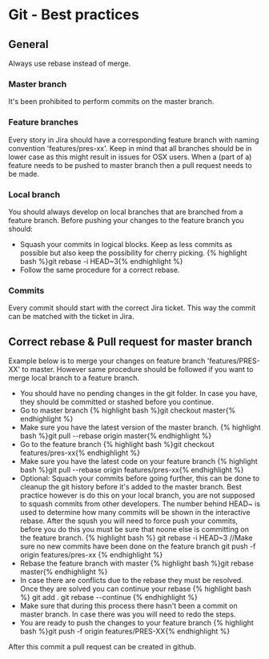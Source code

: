 # Git - Best practices

## General
Always use rebase instead of merge.

### Master branch
It's been prohibited to perform commits on the master branch.

### Feature branches
Every story in Jira should have a corresponding feature branch with naming convention 'features/pres-xx'. Keep in mind that all branches should be in lower case as this might result in issues for OSX users.
When a (part of a) feature needs to be pushed to master branch then a pull request needs to be made.

### Local branch
You should always develop on local branches that are branched from a feature branch. Before pushing your changes to the feature branch you should:
* Squash your commits in logical blocks. Keep as less commits as possible but also keep the possibility for cherry picking.
    {% highlight bash %}git rebase -i HEAD~3{% endhighlight %}
* Follow the same procedure for a correct rebase.

### Commits
Every commit should start with the correct Jira ticket. This way the commit can be matched with the ticket in Jira.

## Correct rebase & Pull request for master branch
Example below is to merge your changes on feature branch 'features/PRES-XX' to master. However same procedure should be followed if you want to merge local branch to a feature branch.

* You should have no pending changes in the git folder. In case you have, they should be committed or stashed before you continue.
* Go to master branch
    {% highlight bash %}git checkout master{% endhighlight %}
* Make sure you have the latest version of the master branch.
    {% highlight bash %}git pull --rebase origin master{% endhighlight %}
* Go to the feature branch
    {% highlight bash %}git checkout features/pres-xx{% endhighlight %}
* Make sure you have the latest code on your feature branch
    {% highlight bash %}git pull --rebase origin features/pres-xx{% endhighlight %}
* Optional: Squach your commits before going further, this can be done to cleanup the git history before it's added to the master branch. Best practice however is do this on your local branch, you are not supposed to squash commits from other developers. The number behind HEAD~ is used to determine how many commits will be shown in the interactive rebase. After the sqush you will need to force push your commits, before you do this you must be sure that noone else is committing on the feature branch.
    {% highlight bash %}
    git rebase -i HEAD~3
    //Make sure no new commits have been done on the feature branch
    git push -f origin features/pres-xx
    {% endhighlight %}
* Rebase the feature branch with master
    {% highlight bash %}git rebase master{% endhighlight %}
* In case there are conflicts due to the rebase they must be resolved. Once they are solved you can continue your rebase
    {% highlight bash %}
    git add .
    git rebase --continue
    {% endhighlight %}
* Make sure that during this process there hasn't been a commit on master branch. In case there was you will need to redo the steps.
* You are ready to push the changes to your feature branch
    {% highlight bash %}git push -f origin features/PRES-XX{% endhighlight %}

After this commit a pull request can be created in github.
